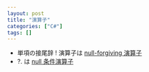 ```yaml
---
layout: post
title: "演算子"
categories: ["C#"]
tags: []
---
```


- 単項の接尾辞 ! 演算子は [null-forgiving 演算子](https://learn.microsoft.com/ja-jp/dotnet/csharp/language-reference/operators/null-forgiving)
- ?. は [null 条件演算子](https://learn.microsoft.com/ja-jp/dotnet/csharp/language-reference/operators/member-access-operators#null-conditional-operators--and-)

